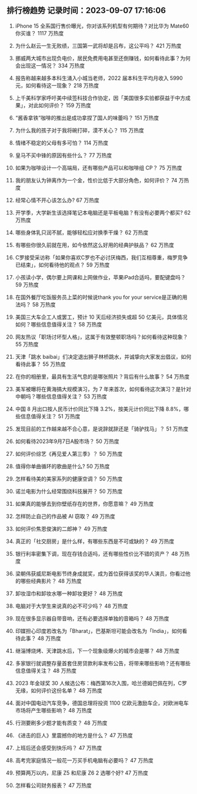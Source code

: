 
## 排行榜趋势 记录时间：2023-09-07 17:16:06
  
  1. iPhone 15 全系国行售价曝光，你对该系列机型有何期待？对比华为 Mate60 你买谁？ 1117 万热度
    
  2. 为什么赵云一生无败绩，三国第一武将却是吕布，这公平吗？ 421 万热度
    
  3. 挪威两大城市出现负电价，居民免费用电甚至还倒赚钱，如何看待此事？为何会出现这一情况？ 334 万热度
    
  4. 报告称越来越多本科生涌入小城当老师，2022 届本科生平均月收入 5990 元，如何看待这一现象？ 218 万热度
    
  5. 上千美科学家呼吁美中续签科技合作协定，因「美国很多实验都获益于中方成果」，对此如何评价？ 159 万热度
    
  6. “酱香拿铁”咖啡的推出是成功拿捏了国人的味蕾吗？ 151 万热度
    
  7. 为什么我的孩子对于我将碗打碎，漠不关心？ 115 万热度
    
  8. 情绪不稳定的父母有多可怕？ 114 万热度
    
  9. 皇马不买中锋的原因有些什么？ 77 万热度
    
  10. 如果为咖啡设计一个高端局，还有哪些产品可以和咖啡组 CP？ 75 万热度
    
  11. 我的朋友认为钟离作为一个金，性价比低于大部分角色，如何评价？ 74 万热度
    
  12. 经常心情不开心该怎么办? 67 万热度
    
  13. 开学季，大学新生该选择笔记本电脑还是平板电脑？有没有必要两个都买? 62 万热度
    
  14. 哪些身体乳只润不腻，能够轻松应对换季干燥？ 62 万热度
    
  15. 有哪些你很久前就在用，如今依然这么好用的经典护肤品？ 62 万热度
    
  16. C罗接受采访称「如果你喜欢C罗也不必讨厌梅西，我们互相尊重，梅罗竞争已结束」，如何看待他的观点？ 59 万热度
    
  17. 小孩读小学，偶尔要上网课和上网做作业，苹果iPad合适吗，要配键盘吗？ 59 万热度
    
  18. 在国外餐厅吃饭服务员上菜的时候说thank you for your service是正确的用法吗？ 58 万热度
    
  19. 美国三大车企工人或罢工，预计 10 天后经济损失或超 50 亿美元，具体情况如何？哪些信息值得关注？ 58 万热度
    
  20. 网友热议「职场讨坏型人格」，这属于有效整顿职场吗？如何看待这种现象？ 55 万热度
    
  21. 天津「跳水 baibai」们决定退出狮子林桥跳水，并诚挚向大家发出倡议，如何看待此事？ 55 万热度
    
  22. 在你的相册里，最具有生活气息的是哪张照片？背后有什么故事？ 54 万热度
    
  23. 美军被曝将在黄海搞大规模演习，为 7 年来首次，如何看待这次演习？是针对中朝吗？哪些信息值得关注？ 53 万热度
    
  24. 中国 8 月出口按人民币计价同比下降 3.2%，按美元计价同比下降 8.8%，哪些信息值得关注？ 51 万热度
    
  25. 发现目前的工作越来越不合心意，是说辞就辞还是「骑驴找马」？ 51 万热度
    
  26. 如何看待2023年9月7日A股市场？ 50 万热度
    
  27. 如何评价综艺《再见爱人第三季》？ 50 万热度
    
  28. 值得你单曲循环的歌曲是什么? 50 万热度
    
  29. 怎样看待美的美家系列的健康空调？ 50 万热度
    
  30. 诺兰电影为什么经常围绕科技展开？ 50 万热度
    
  31. 如果真的能够去到你壁纸存在的世界，你愿意嘛？ 49 万热度
    
  32. 怎样防止自己的作品被 AI 窃取？ 49 万热度
    
  33. 如何评价焦恩俊演的二郎神？ 49 万热度
    
  34. 真正的「社交厨房」是什么样，有哪些东西是不可或缺的？ 49 万热度
    
  35. 银行利率密集下调，现在存钱合适吗，还有哪些性价比不错的资产？ 48 万热度
    
  36. 梁朝伟获威尼斯电影节终身成就奖，成为首位获得该奖的华人演员，你看过他的哪些经典影片？ 48 万热度
    
  37. 卸妆湿巾和卸妆水哪一种卸妆更好？ 48 万热度
    
  38. 电脑对于大学生来说真的必不可少吗？ 48 万热度
    
  39. 现在很多显示器自带音响，还有必要选择单独的音箱吗？ 48 万热度
    
  40. 印媒担心印度若改名为「Bharat」，巴基斯坦可能会改名为「India」，如何看待此事？ 48 万热度
    
  41. 继淄博烧烤、天津跳水后，下一个现象级爆火的城市会是哪？ 48 万热度
    
  42. 多家银行就调整存量首套住房贷款利率发布公告，将带来哪些影响？还有哪些信息值得关注？ 48 万热度
    
  43. 2023 年金球奖 30 人候选公布：梅西第16次入围，哈兰德姆巴佩在列，C罗无缘，如何评价这份名单？ 48 万热度
    
  44. 面对中国电动汽车竞争，德国总理将投资 1100 亿欧元激励车企，对欧洲电车市场将产生哪些影响？ 48 万热度
    
  45. 行测要刷多少题才能有质变？ 48 万热度
    
  46. 《进击的巨人》里震撼你的地方是什么？ 47 万热度
    
  47. 上班后还会感受到快乐吗？ 47 万热度
    
  48. 高考完家庭情况一般花一万买手机电脑有必要吗？ 47 万热度
    
  49. 预算两万以内，尼康 Z5 和尼康 Z6 2 选哪个好? 47 万热度
    
  50. 怎样看公司财务报表？ 47 万热度
    